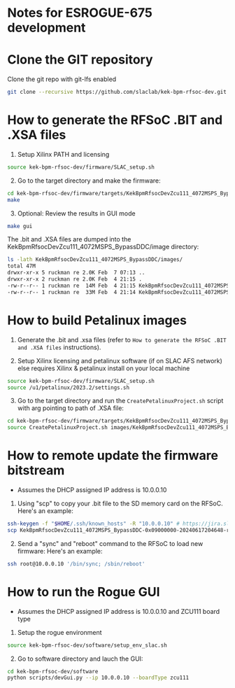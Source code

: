 # Notes for ESROGUE-675 development

<!--- ######################################################## -->

# Clone the GIT repository

Clone the git repo with git-lfs enabled

```bash
git clone --recursive https://github.com/slaclab/kek-bpm-rfsoc-dev.git -b ESROGUE-675
```

<!--- ######################################################## -->

# How to generate the RFSoC .BIT and .XSA files

1) Setup Xilinx PATH and licensing

```bash
source kek-bpm-rfsoc-dev/firmware/SLAC_setup.sh
```

2) Go to the target directory and make the firmware:

```bash
cd kek-bpm-rfsoc-dev/firmware/targets/KekBpmRfsocDevZcu111_4072MSPS_BypassDDC/
make
```

3) Optional: Review the results in GUI mode

```bash
make gui
```

The .bit and .XSA files are dumped into the KekBpmRfsocDevZcu111_4072MSPS_BypassDDC/image directory:

```bash
ls -lath KekBpmRfsocDevZcu111_4072MSPS_BypassDDC/images/
total 47M
drwxr-xr-x 5 ruckman re 2.0K Feb  7 07:13 ..
drwxr-xr-x 2 ruckman re 2.0K Feb  4 21:15 .
-rw-r--r-- 1 ruckman re  14M Feb  4 21:15 KekBpmRfsocDevZcu111_4072MSPS_BypassDDC-0x09000000-20240617204648-ruckman-90df89c.xsa
-rw-r--r-- 1 ruckman re  33M Feb  4 21:14 KekBpmRfsocDevZcu111_4072MSPS_BypassDDC-0x09000000-20240617204648-ruckman-90df89c.bit
```

<!--- ######################################################## -->

# How to build Petalinux images

1) Generate the .bit and .xsa files (refer to `How to generate the RFSoC .BIT and .XSA files` instructions).

2) Setup Xilinx licensing and petalinux software (if on SLAC AFS network) else requires Xilinx & petalinux install on your local machine

```bash
source kek-bpm-rfsoc-dev/firmware/SLAC_setup.sh
source /u1/petalinux/2023.2/settings.sh
```

3) Go to the target directory and run the `CreatePetalinuxProject.sh` script with arg pointing to path of .XSA file:

```bash
cd kek-bpm-rfsoc-dev/firmware/targets/KekBpmRfsocDevZcu111_4072MSPS_BypassDDC/
source CreatePetalinuxProject.sh images/KekBpmRfsocDevZcu111_4072MSPS_BypassDDC-0x09000000-20240617204648-ruckman-90df89c.xsa
```

<!--- ######################################################## -->

# How to remote update the firmware bitstream

- Assumes the DHCP assigned IP address is 10.0.0.10

1) Using "scp" to copy your .bit file to the SD memory card on the RFSoC.  Here's an example:

```bash
ssh-keygen -f "$HOME/.ssh/known_hosts" -R "10.0.0.10" # https://jira.slac.stanford.edu/browse/ESRFOC-54
scp KekBpmRfsocDevZcu111_4072MSPS_BypassDDC-0x09000000-20240617204648-ruckman-90df89c.bit root@10.0.0.10:/boot/system.bit
```

2) Send a "sync" and "reboot" command to the RFSoC to load new firmware:  Here's an example:

```bash
ssh root@10.0.0.10 '/bin/sync; /sbin/reboot'
```

<!--- ######################################################## -->

# How to run the Rogue GUI

- Assumes the DHCP assigned IP address is 10.0.0.10 and ZCU111 board type

1) Setup the rogue environment

```bash
source kek-bpm-rfsoc-dev/software/setup_env_slac.sh
```

2) Go to software directory and lauch the GUI:

```bash
cd kek-bpm-rfsoc-dev/software
python scripts/devGui.py --ip 10.0.0.10 --boardType zcu111
```

<!--- ######################################################## -->
